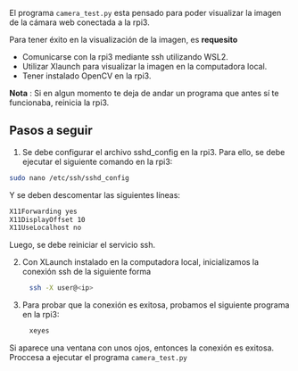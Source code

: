 El programa ``camera_test.py`` esta pensado para poder visualizar la imagen de la cámara web conectada a la rpi3. 


Para tener éxito en la visualización de la imagen, es **requesito** 

- Comunicarse con la rpi3 mediante ssh utilizando WSL2.
- Utilizar Xlaunch para visualizar la imagen en la computadora local.
- Tener instalado OpenCV en la rpi3.


 **Nota** : Si en algun momento te deja de andar un programa que antes sí te funcionaba, reinicia la rpi3.


## Pasos a seguir

1. Se debe configurar el archivo sshd_config en la rpi3. Para ello, se debe ejecutar el siguiente comando en la rpi3:

```bash
sudo nano /etc/ssh/sshd_config
```

 Y se deben descomentar las siguientes líneas:

```bash
X11Forwarding yes
X11DisplayOffset 10
X11UseLocalhost no
```

Luego, se debe reiniciar el servicio ssh.

2. Con XLaunch instalado en la computadora local, inicializamos la conexión ssh de la siguiente forma
    
```bash
     ssh -X user@<ip>
 ```

 3. Para probar que la conexión es exitosa, probamos el siguiente programa en la rpi3:  
   
```bash
     xeyes  
```

Si aparece una ventana con unos ojos, entonces la conexión es exitosa. Proccesa a ejecutar el programa `camera_test.py`